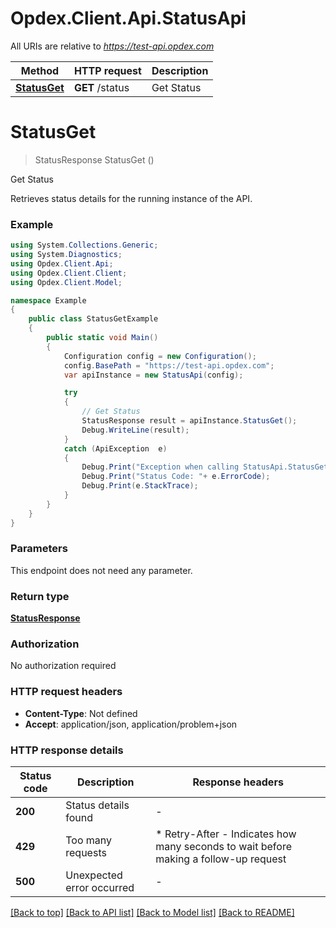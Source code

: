 # Opdex.Client.Api.StatusApi

All URIs are relative to *https://test-api.opdex.com*

Method | HTTP request | Description
------------- | ------------- | -------------
[**StatusGet**](StatusApi.md#statusget) | **GET** /status | Get Status


<a name="statusget"></a>
# **StatusGet**
> StatusResponse StatusGet ()

Get Status

Retrieves status details for the running instance of the API.

### Example
```csharp
using System.Collections.Generic;
using System.Diagnostics;
using Opdex.Client.Api;
using Opdex.Client.Client;
using Opdex.Client.Model;

namespace Example
{
    public class StatusGetExample
    {
        public static void Main()
        {
            Configuration config = new Configuration();
            config.BasePath = "https://test-api.opdex.com";
            var apiInstance = new StatusApi(config);

            try
            {
                // Get Status
                StatusResponse result = apiInstance.StatusGet();
                Debug.WriteLine(result);
            }
            catch (ApiException  e)
            {
                Debug.Print("Exception when calling StatusApi.StatusGet: " + e.Message );
                Debug.Print("Status Code: "+ e.ErrorCode);
                Debug.Print(e.StackTrace);
            }
        }
    }
}
```

### Parameters
This endpoint does not need any parameter.

### Return type

[**StatusResponse**](StatusResponse.md)

### Authorization

No authorization required

### HTTP request headers

 - **Content-Type**: Not defined
 - **Accept**: application/json, application/problem+json


### HTTP response details
| Status code | Description | Response headers |
|-------------|-------------|------------------|
| **200** | Status details found |  -  |
| **429** | Too many requests |  * Retry-After - Indicates how many seconds to wait before making a follow-up request <br>  |
| **500** | Unexpected error occurred |  -  |

[[Back to top]](#) [[Back to API list]](../README.md#documentation-for-api-endpoints) [[Back to Model list]](../README.md#documentation-for-models) [[Back to README]](../README.md)

